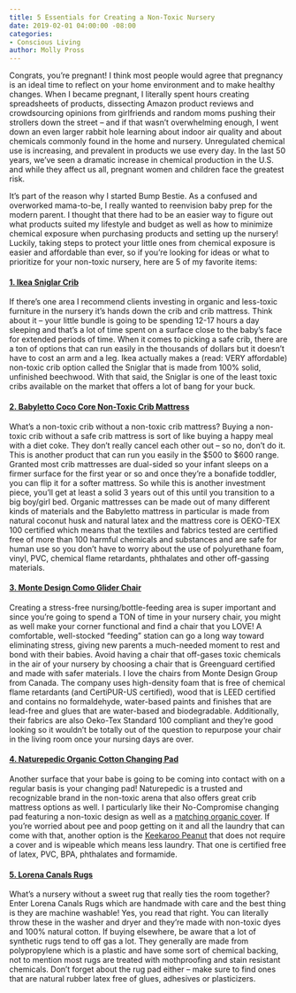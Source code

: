 ```yaml
---
title: 5 Essentials for Creating a Non-Toxic Nursery
date: 2019-02-01 04:00:00 -08:00
categories:
- Conscious Living
author: Molly Pross
---
```


Congrats, you’re pregnant! I think most people would agree that pregnancy is an ideal time to reflect on your home environment and to make healthy changes. When I became pregnant, I literally spent hours creating spreadsheets of products, dissecting Amazon product reviews and crowdsourcing opinions from girlfriends and random moms pushing their strollers down the street – and if that wasn’t overwhelming enough, I went down an even larger rabbit hole learning about indoor air quality and about chemicals commonly found in the home and nursery. Unregulated chemical use is increasing, and prevalent in products we use every day. In the last 50 years, we’ve seen a dramatic increase in chemical production in the U.S. and while they affect us all, pregnant women and children face the greatest risk. 

It’s part of the reason why I started Bump Bestie. As a confused and overworked mama-to-be, I really wanted to reenvision baby prep for the modern parent. I thought that there had to be an easier way to figure out what products suited my lifestyle and budget as well as how to minimize chemical exposure when purchasing products and setting up the nursery!  Luckily, taking steps to protect your little ones from chemical exposure is easier and affordable than ever, so if you’re looking for ideas or what to prioritize for your non-toxic nursery, here are 5 of my favorite items:

#### [1. Ikea Sniglar Crib](https://www.ikea.com/us/en/catalog/products/50248541/)

If there’s one area I recommend clients investing in organic and less-toxic furniture in the nursery it’s hands down the crib and crib mattress. Think about it – your little bundle is going to be spending 12-17 hours a day sleeping and that’s a lot of time spent on a surface close to the baby’s face for extended periods of time.  When it comes to picking a safe crib, there are a ton of options that can run easily in the thousands of dollars but it doesn’t have to cost an arm and a leg. Ikea actually makes a (read: VERY affordable) non-toxic crib option called the Sniglar that is made from 100% solid, unfinished beechwood. With that said, the Sniglar is one of the least toxic cribs available on the market that offers a lot of bang for your buck.

#### [2. Babyletto Coco Core Non-Toxic Crib Mattress](https://shop.projectnursery.com/collections/crib-toddler-bed-mattresses/products/coco-core-non-toxic-crib-mattress-with-dry-waterproof-cover?sscid=11k3_nc6qh)

What’s a non-toxic crib without a non-toxic crib mattress? Buying a non-toxic crib without a safe crib mattress is sort of like buying a happy meal with a diet coke. They don’t really cancel each other out – so no, don’t do it. This is another product that can run you easily in the $500 to $600 range. Granted most crib mattresses are dual-sided so your infant sleeps on a firmer surface for the first year or so and once they’re a bonafide toddler, you can flip it for a softer mattress. So while this is another investment piece, you’ll get at least a solid 3 years out of this until you transition to a big boy/girl bed. Organic mattresses can be made out of many different kinds of materials and the Babyletto mattress in particular is made from natural coconut husk and natural latex and the mattress core is OEKO-TEX 100 certified which means that the textiles and fabrics tested are certified free of more than 100 harmful chemicals and substances and are safe for human use so you don’t have to worry about the use of polyurethane foam, vinyl, PVC, chemical flame retardants, phthalates and other off-gassing materials.

#### [3. Monte Design Como Glider Chair](https://shop.projectnursery.com/products/como-glider?sscid=11k3_nc7a7)

Creating a stress-free nursing/bottle-feeding area is super important and since you’re going to spend a TON of time in your nursery chair, you might as well make your corner functional and find a chair that you LOVE! A comfortable, well-stocked “feeding” station can go a long way toward eliminating stress, giving new parents a much-needed moment to rest and bond with their babies. Avoid having a chair that off-gases toxic chemicals in the air of your nursery by choosing a chair that is Greenguard certified and made with safer materials. I love the chairs from Monte Design Group from Canada. The company uses high-density foam that is free of chemical flame retardants (and CertiPUR-US certified), wood that is LEED certified and contains no formaldehyde, water-based paints and finishes that are lead-free and glues that are water-based and biodegradable. Additionally, their fabrics are also Oeko-Tex Standard 100 compliant and they’re good looking so it wouldn’t be totally out of the question to repurpose your chair in the living room once your nursing days are over.

#### [4. Naturepedic Organic Cotton Changing Pad](https://www.pishposhbaby.com/naturepedic-4-sided-contoured-organic-cotton-changing-pad.html)

Another surface that your babe is going to be coming into contact with on a regular basis is your changing pad! Naturepedic is a trusted and recognizable brand in the non-toxic arena that also offers great crib mattress options as well. I particularly like their No-Compromise changing pad featuring a non-toxic design as well as a [matching organic cover](https://www.naturepedic.com/our-products/baby/baby-changing-table-pads/organic-cotton-changing-pad-cover). If you’re worried about pee and poop getting on it and all the laundry that can come with that, another option is the [Keekaroo Peanut](https://www.pishposhbaby.com/keekaroo-peanut-changer-vanilla.html) that does not require a cover and is wipeable which means less laundry. That one is certified free of latex, PVC, BPA, phthalates and formamide.

#### [5. Lorena Canals Rugs](https://lorenacanals.us/)

What’s a nursery without a sweet rug that really ties the room together? Enter Lorena Canals Rugs which are handmade with care and the best thing is they are machine washable! Yes, you read that right. You can literally throw these in the washer and dryer and they’re made with non-toxic dyes and 100% natural cotton. If buying elsewhere, be aware that a lot of synthetic rugs tend to off gas a lot. They generally are made from polypropylene which is a plastic and have some sort of chemical backing, not to mention most rugs are treated with mothproofing and stain resistant chemicals. Don’t forget about the rug pad either – make sure to find ones that are natural rubber latex free of glues, adhesives or plasticizers.
